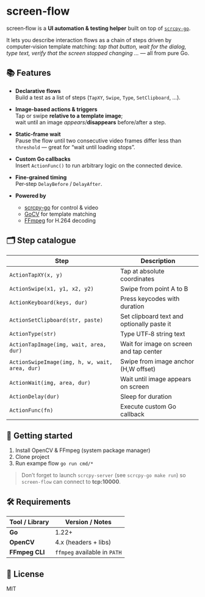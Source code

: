 # screen‑flow

screen‑flow is a **UI automation & testing helper** built on top of [`scrcpy‑go`](https://github.com/merzzzl/scrcpy-go).  

It lets you describe interaction flows as a chain of steps driven by
computer‑vision template matching: *tap that button, wait for the dialog,
type text, verify that the screen stopped changing …* — all from pure Go.

## 📚  Features

- **Declarative flows**  
  Build a test as a list of steps (`TapXY`, `Swipe`, `Type`, `SetClipboard`, …).

- **Image‑based actions & triggers**  
  Tap or swipe **relative to a template image**;  
  wait until an image *appears*/**disappears** before/after a step.

- **Static‑frame wait**  
  Pause the flow until two consecutive video frames differ less than
  `threshold` — great for “wait until loading stops”.

- **Custom Go callbacks**  
  Insert `ActionFunc()` to run arbitrary logic on the connected device.

- **Fine‑grained timing**  
  Per‑step `DelayBefore` / `DelayAfter`.

- **Powered by**  
  - [scrcpy-go](https://github.com/merzzzl/scrcpy-go) for control & video  
  - [GoCV](https://gocv.io/) for template matching  
  - [FFmpeg](https://ffmpeg.org/) for H.264 decoding

## 🗂  Step catalogue

| Step                                           | Description                                |
| ---------------------------------------------- | ------------------------------------------ |
| `ActionTapXY(x, y)`                            | Tap at absolute coordinates                |
| `ActionSwipe(x1, y1, x2, y2)`                  | Swipe from point A to B                    |
| `ActionKeyboard(keys, dur)`                    | Press keycodes with duration               |
| `ActionSetClipboard(str, paste)`               | Set clipboard text and optionally paste it |
| `ActionType(str)`                              | Type UTF‑8 string text                     |
| `ActionTapImage(img, wait, area, dur)`         | Wait for image on screen and tap center    |
| `ActionSwipeImage(img, h, w, wait, area, dur)` | Swipe from image anchor (H,W offset)       |
| `ActionWait(img, area, dur)`                   | Wait until image appears on screen         |
| `ActionDelay(dur)`                             | Sleep for duration                         |
| `ActionFunc(fn)`                               | Execute custom Go callback                 |

## 🚀  Getting started

1) Install OpenCV & FFmpeg (system package manager)
2) Clone project
3) Run exampe flow ```go run cmd/*```

> Don’t forget to launch `scrcpy-server` (see `scrcpy-go make run`)
> so `screen‑flow` can connect to **tcp:10000**.

## 🛠  Requirements

| Tool / Library     | Version / Notes                                         |
| ------------------ | ------------------------------------------------------- |
| **Go**             | 1.22+                                                   |
| **OpenCV**         | 4.x (headers + libs)                                    |
| **FFmpeg CLI**     | `ffmpeg` available in `PATH`                            |

## 📄  License

MIT
